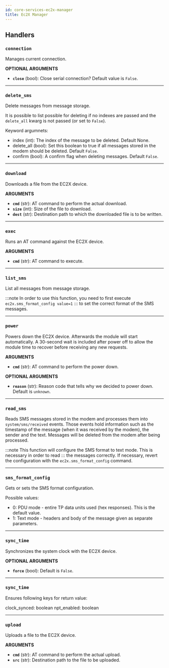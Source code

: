 ```yaml
---
id: core-services-ec2x-manager
title: Ec2X Manager
---
```


## Handlers
### `connection`

Manages current connection.

**OPTIONAL ARGUMENTS**

  - **`close`** (bool): Close serial connection? Default value is `False`. 


----
### `delete_sms`

Delete messages from message storage.

It is possible to list possible for deleting if no indexes are passed and the `delete_all` kwarg is not passed (or set to `False`).

Keyword argumnets:

- index (int): The index of the message to be deleted. Default None.
- delete_all (bool): Set this boolean to true if all messages stored in the modem should be deleted. Default `False`.
- confirm (bool): A confirm flag when deleting messages. Default `False`.


----
### `download`

Downloads a file from the EC2X device.

**ARGUMENTS**

  - **`cmd`** (str): AT command to perform the actual download.
  - **`size`** (int): Size of the file to download.
  - **`dest`** (str): Destination path to which the downloaded file is to be written.


----
### `exec`

Runs an AT command against the EC2X device.

**ARGUMENTS**

  - **`cmd`** (str): AT command to execute.


----
### `list_sms`

List all messages from message storage.

:::note
In order to use this function, you need to first execute `ec2x.sms_format_config value=1`
:::
to set the correct format of the SMS messages.


----
### `power`

Powers down the EC2X device. Afterwards the module will start automatically.
A 30-second wait is included after power off to allow the module time to recover before receiving any new requests.

**ARGUMENTS**

  - **`cmd`** (str): AT command to perform the power down.

**OPTIONAL ARGUMENTS**

  - **`reason`** (str): Reason code that tells why we decided to power down. Default is `unknown`.


----
### `read_sms`

Reads SMS messages stored in the modem and processes them into `system/sms/received` events.
Those events hold information such as the timestamp of the message (when it was received by the
modem), the sender and the text. Messages will be deleted from the modem after being processed.

:::note
This function will configure the SMS format to text mode. This is necessary in order to read
:::
the messages correctly. If necessary, revert the configuration with the `ec2x.sms_format_config`
command.


----
### `sms_format_config`

Gets or sets the SMS format configuration.

Possible values:

- 0: PDU mode - entire TP data units used (hex responses). This is the default value.
- 1: Text mode - headers and body of the message given as separate parameters.


----
### `sync_time`

Synchronizes the system clock with the EC2X device.

**OPTIONAL ARGUMENTS**

  - **`force`** (bool): Default is `False`.


----
### `sync_time`

Ensures following keys for return value:


clock_synced: boolean
npt_enabled: boolean


----
### `upload`

Uploads a file to the EC2X device.

**ARGUMENTS**

  - **`cmd`** (str): AT command to perform the actual upload.
  - **`src`** (str): Destination path to the file to be uploaded.
